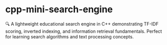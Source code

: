 # cpp-mini-search-engine
🔍 A lightweight educational search engine in C++ demonstrating TF-IDF scoring, inverted indexing, and information retrieval fundamentals. Perfect for learning search algorithms and text processing concepts.
